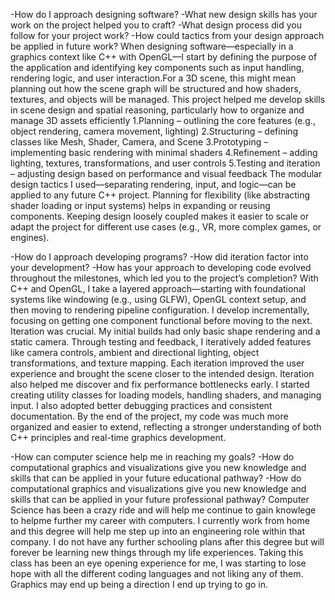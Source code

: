-How do I approach designing software?
-What new design skills has your work on the project helped you to craft?
-What design process did you follow for your project work?
-How could tactics from your design approach be applied in future work?
When designing software—especially in a graphics context like C++ with OpenGL—I start by defining the purpose of the application and identifying key components such as input handling, rendering logic, and user interaction.For a 3D scene, this might mean planning out how the scene graph will be structured and how shaders, textures, and objects will be managed.
This project helped me develop skills in scene design and spatial reasoning, particularly how to organize and manage 3D assets efficiently
1.Planning – outlining the core features (e.g., object rendering, camera movement, lighting)
2.Structuring – defining classes like Mesh, Shader, Camera, and Scene
3.Prototyping – implementing basic rendering with minimal shaders
4.Refinement – adding lighting, textures, transformations, and user controls
5.Testing and iteration – adjusting design based on performance and visual feedback
The modular design tactics I used—separating rendering, input, and logic—can be applied to any future C++ project. Planning for flexibility (like abstracting shader loading or input systems) helps in expanding or reusing components. Keeping design loosely coupled makes it easier to scale or adapt the project for different use cases (e.g., VR, more complex games, or engines).

-How do I approach developing programs?
-How did iteration factor into your development?
-How has your approach to developing code evolved throughout the milestones, which led you to the project’s completion?
With C++ and OpenGL, I take a layered approach—starting with foundational systems like windowing (e.g., using GLFW), OpenGL context setup, and then moving to rendering pipeline configuration. I develop incrementally, focusing on getting one component functional before moving to the next. Iteration was crucial. My initial builds had only basic shape rendering and a static camera. Through testing and feedback, I iteratively added features like camera controls, ambient and directional lighting, object transformations, and texture mapping. Each iteration improved the user experience and brought the scene closer to the intended design. Iteration also helped me discover and fix performance bottlenecks early. I started creating utility classes for loading models, handling shaders, and managing input. I also adopted better debugging practices and consistent documentation. By the end of the project, my code was much more organized and easier to extend, reflecting a stronger understanding of both C++ principles and real-time graphics development.

-How can computer science help me in reaching my goals?
-How do computational graphics and visualizations give you new knowledge and skills that can be applied in your future educational pathway?
-How do computational graphics and visualizations give you new knowledge and skills that can be applied in your future professional pathway?
Computer Science has been a crazy ride and will help me continue to gain knowlege to helpme further my career with computers. I currently work from home and this degree will help me step up into an engineering role within that company. I do not have any further schooling plans after this degree but will forever be learning new things through my life experiences. Taking this class has been an eye opening experience for me, I was starting to lose hope with all the different coding languages and not liking any of them. Graphics may end up being a direction I end up trying to go in. 













